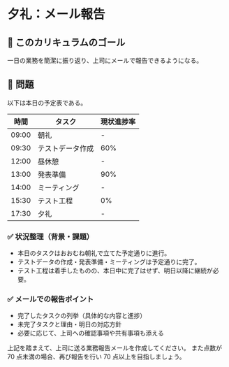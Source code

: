 # 夕礼：メール報告

## 🚩 このカリキュラムのゴール

一日の業務を簡潔に振り返り、上司にメールで報告できるようになる。

## 🎲 問題

以下は本日の予定表である。

| 時間  | タスク           | 現状進捗率 |
| ----- | ---------------- | ---------- |
| 09:00 | 朝礼             | -          |
| 09:30 | テストデータ作成 | 60%        |
| 12:00 | 昼休憩           | -          |
| 13:00 | 発表準備         | 90%        |
| 14:00 | ミーティング     | -          |
| 15:30 | テスト工程       | 0%         |
| 17:30 | 夕礼             | -          |

### ✅ 状況整理（背景・課題）

- 本日のタスクはおおむね朝礼で立てた予定通りに進行。
- テストデータの作成・発表準備・ミーティングは予定通りに完了。
- テスト工程は着手したものの、本日中に完了はせず、明日以降に継続が必要。

### ✅ メールでの報告ポイント

- 完了したタスクの列挙（具体的な内容と進捗）
- 未完了タスクと理由・明日の対応方針
- 必要に応じて、上司への確認事項や共有事項も添える

上記を踏まえて、上司に送る業務報告メールを作成してください。
また点数が 70 点未満の場合、再び報告を行い 70 点以上を目指しましょう。
